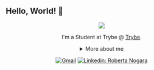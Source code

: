 ## Hello, World! 👋

<div align="center">
  
<img src="https://github.blog/wp-content/uploads/2018/10/46896184-b679fc80-ce30-11e8-88bf-921e9b788f7c.gif?resize=200%2C200" />

I'm a Student at Trybe @ [Trybe](https://www.betrybe.com/).

<details>
  <summary> More about me</summary>
<div align="left">
 
``` js
const rnogara = {
    personal: {
        fullName: 'Roberta Nogara',
        birthDate: '1993-11-16',
        pronouns: 'anything is fine',
        interests: ['music', 'games', 'language learning', 'anime'],
        motivation: [
            'Make the world a better place',
        ],
    },
    technical: {
        technologies: {
            frontEnd: {
                Javascript: ['React', 'Redux', 'Jest'],
                HTML: ['HTML5', 'Semantic HTML'],
                CSS: ['styled-components', 'Bootstrap'],
            },
        },
    }
}
```
  </div>
</details>

[![Gmail](https://img.shields.io/twitter/url?label=email&logo=gmail&style=social&url=http%3A%2F%2Fmailto%3Ar.nogara.dev7%40gmail.com)](mailto:r.nogara.dev@gmail.com)
[![Linkedin: Roberta Nogara](https://img.shields.io/badge/-Roberta_Nogara-blue?style=flat-square&logo=Linkedin&logoColor=white&link=https://www.linkedin.com/in/roberta-nogara-535520230/)](https://www.linkedin.com/in/roberta-nogara-535520230/)
</div>


